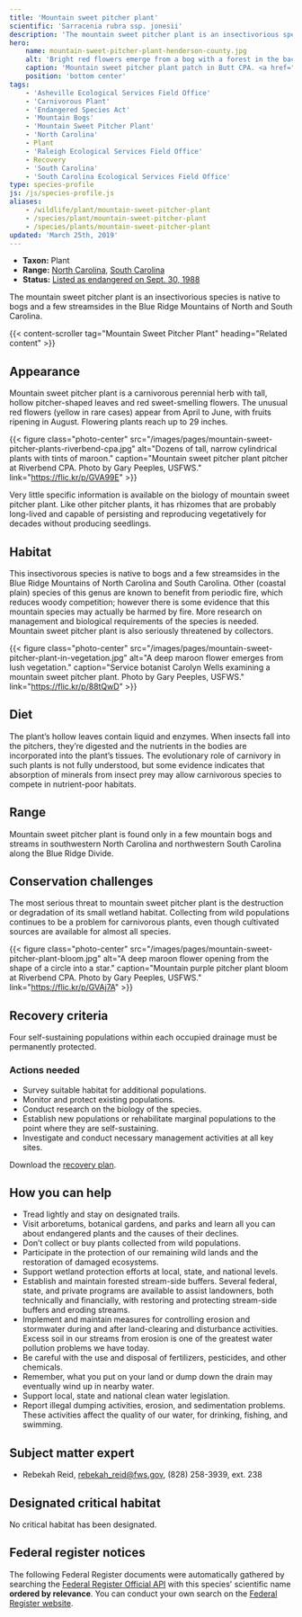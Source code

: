 ```yaml
---
title: 'Mountain sweet pitcher plant'
scientific: 'Sarracenia rubra ssp. jonesii'
description: 'The mountain sweet pitcher plant is an insectivorious species is native to bogs and a few streamsides in the Blue Ridge Mountains of North and South Carolina.'
hero:
    name: mountain-sweet-pitcher-plant-henderson-county.jpg
    alt: 'Bright red flowers emerge from a bog with a forest in the background.'
    caption: 'Mountain sweet pitcher plant patch in Butt CPA. <a href="https://flic.kr/p/H3SC2u">Photo</a> by Gary Peeples, USFWS.'
    position: 'bottom center'
tags:
    - 'Asheville Ecological Services Field Office'
    - 'Carnivorous Plant'
    - 'Endangered Species Act'
    - 'Mountain Bogs'
    - 'Mountain Sweet Pitcher Plant'
    - 'North Carolina'
    - Plant
    - 'Raleigh Ecological Services Field Office'
    - Recovery
    - 'South Carolina'
    - 'South Carolina Ecological Services Field Office'
type: species-profile
js: /js/species-profile.js
aliases:
    - /wildlife/plant/mountain-sweet-pitcher-plant
    - /species/plant/mountain-sweet-pitcher-plant
    - /species/plants/mountain-sweet-pitcher-plant
updated: 'March 25th, 2019'
---
```


- **Taxon:** Plant
- **Range:** [North Carolina](/north-carolina), [South Carolina](/south-carolina)
- **Status:** [Listed as endangered on Sept. 30, 1988](https://ecos.fws.gov/docs/federal_register/fr1490.pdf)

The mountain sweet pitcher plant is an insectivorious species is native to bogs and a few streamsides in the Blue Ridge Mountains of North and South Carolina.

{{< content-scroller tag="Mountain Sweet Pitcher Plant" heading="Related content" >}}

## Appearance

Mountain sweet pitcher plant is a carnivorous perennial herb with tall, hollow pitcher-shaped leaves and red sweet-smelling flowers. The unusual red flowers (yellow in rare cases) appear from April to June, with fruits ripening in August. Flowering plants reach up to 29 inches.

{{< figure class="photo-center" src="/images/pages/mountain-sweet-pitcher-plants-riverbend-cpa.jpg" alt="Dozens of tall, narrow cylindrical plants with tints of maroon." caption="Mountain sweet pitcher plant pitcher at Riverbend CPA. Photo by Gary Peeples, USFWS." link="https://flic.kr/p/GVA99E" >}}

Very little specific information is available on the biology of mountain sweet pitcher plant. Like other pitcher plants, it has rhizomes that are probably long-lived and capable of persisting and reproducing vegetatively for decades without producing seedlings.

## Habitat

This insectivorous species is native to bogs and a few streamsides in the Blue Ridge Mountains of North Carolina and South Carolina. Other (coastal plain) species of this genus are known to benefit from periodic fire, which reduces woody competition; however there is some evidence that this mountain species may actually be harmed by fire. More research on management and biological requirements of the species is needed. Mountain sweet pitcher plant is also seriously threatened by collectors.

{{< figure class="photo-center" src="/images/pages/mountain-sweet-pitcher-plant-in-vegetation.jpg" alt="A deep maroon flower emerges from lush vegetation." caption="Service botanist Carolyn Wells examining a mountain sweet pitcher plant. Photo by Gary Peeples, USFWS." link="https://flic.kr/p/88tQwD" >}}

## Diet

The plant’s hollow leaves contain liquid and enzymes. When insects fall into the pitchers, they’re digested and the nutrients in the bodies are incorporated into the plant’s tissues. The evolutionary role of carnivory in such plants is not fully understood, but some evidence indicates that absorption of minerals from insect prey may allow carnivorous species to compete in nutrient-poor habitats.

## Range

Mountain sweet pitcher plant is found only in a few mountain bogs and streams in southwestern North Carolina and northwestern South Carolina along the Blue Ridge Divide.

## Conservation challenges

The most serious threat to mountain sweet pitcher plant is the destruction or degradation of its small wetland habitat. Collecting from wild populations continues to be a problem for carnivorous plants, even though cultivated sources are available for almost all species.

{{< figure class="photo-center" src="/images/pages/mountain-sweet-pitcher-plant-bloom.jpg" alt="A deep maroon flower opening from the shape of a circle into a star." caption="Mountain purple pitcher plant bloom at Riverbend CPA. Photo by Gary Peeples, USFWS." link="https://flic.kr/p/GVAj7A" >}}

## Recovery criteria

Four self-sustaining populations within each occupied drainage must be permanently protected.

### Actions needed

- Survey suitable habitat for additional populations.
- Monitor and protect existing populations.
- Conduct research on the biology of the species.
- Establish new populations or rehabilitate marginal populations to the point where they are self-sustaining.
- Investigate and conduct necessary management activities at all key sites.

Download the [recovery plan](https://ecos.fws.gov/docs/recovery_plan/Mountain%20sweet%20pitcher%20plant%20RP.pdf).

## How you can help

- Tread lightly and stay on designated trails.
- Visit arboretums, botanical gardens, and parks and learn all you can about endangered plants and the causes of their declines.
- Don’t collect or buy plants collected from wild populations.
- Participate in the protection of our remaining wild lands and the restoration of damaged ecosystems.
- Support wetland protection efforts at local, state, and national levels.
- Establish and maintain forested stream-side buffers. Several federal, state, and private programs are available to assist landowners, both technically and financially, with restoring and protecting stream-side buffers and eroding streams.
- Implement and maintain measures for controlling erosion and stormwater during and after land-clearing and disturbance activities. Excess soil in our streams from erosion is one of the greatest water pollution problems we have today.
- Be careful with the use and disposal of fertilizers, pesticides, and other chemicals.
- Remember, what you put on your land or dump down the drain may eventually wind up in nearby water.
- Support local, state and national clean water legislation.
- Report illegal dumping activities, erosion, and sedimentation problems. These activities affect the quality of our water, for drinking, fishing, and swimming.

## Subject matter expert

- Rebekah Reid, [rebekah_reid@fws.gov](mailto:rebekah_reid@fws.gov), (828) 258-3939, ext. 238

## Designated critical habitat

No critical habitat has been designated.

## Federal register notices

The following Federal Register documents were automatically gathered by searching the [Federal Register Official API](https://www.federalregister.gov/blog/learn/developers) with this species' scientific name **ordered by relevance**. You can conduct your own search on the [Federal Register website](https://www.federalregister.gov/articles/search).
